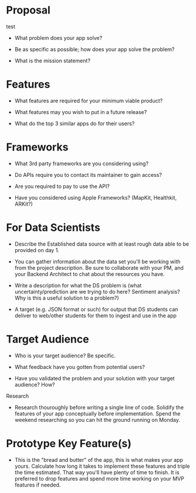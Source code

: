 # Proposal

test

- What problem does your app solve?

- Be as specific as possible; how does your app solve the problem?

- What is the mission statement?

# Features

- What features are required for your minimum viable product?

- What features may you wish to put in a future release?

- What do the top 3 similar apps do for their users?

# Frameworks

- What 3rd party frameworks are you considering using?

- Do APIs require you to contact its maintainer to gain access?

- Are you required to pay to use the API?

- Have you considered using Apple Frameworks? (MapKit, Healthkit, ARKit?)

# For Data Scientists

- Describe the Established data source with at least rough data able to be provided on day 1.

- You can gather information about the data set you&#39;ll be working with from the project description. Be sure to collaborate with your PM, and your Backend Architect to chat about the resources you have.

- Write a description for what the DS problem is (what uncertainty/prediction are we trying to do here? Sentiment analysis? Why is this a useful solution to a problem?)

- A target (e.g. JSON format or such) for output that DS students can deliver to web/other students for them to ingest and use in the app

# Target Audience

- Who is your target audience? Be specific.

- What feedback have you gotten from potential users?

- Have you validated the problem and your solution with your target audience? How?

Research

- Research thouroughly before writing a single line of code. Solidify the features of your app conceptually before implementation. Spend the weekend researching so you can hit the ground running on Monday.

# Prototype Key Feature(s)

- This is the &quot;bread and butter&quot; of the app, this is what makes your app yours. Calculate how long it takes to implement these features and triple the time estimated. That way you&#39;ll have plenty of time to finish. It is preferred to drop features and spend more time working on your MVP features if needed.
